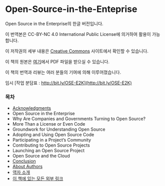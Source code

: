 # Open-Source-in-the-Enteprise
Open Source in the Enterprise의 한글 버전입니다.

이 번역본은 
CC-BY-NC 4.0 International Public License에 의거하여 
활용이 가능합니다.

이 저작권의 세부 내용은 [Creative Commons](https://creativecommons.org/licenses/by-nc/4.0/legalcode) 사이트에서 확인할 수 있습니다.

이 책의 원본은 [여기](https://d1.awsstatic.com/Open%20Source/enterprise-oss-book.pdf)에서 PDF 파일을 받으실 수 있습니다.

이 책의 번역과 리뷰는 여러 분들의 기여에 의해 이루어졌습니다.

임시 [작업 분담표 : http://bit.ly/OSE-E2K](http://bit.ly/OSE-E2K)

### 목차

* [Acknowledgments](Acknowledgments.md)
* Open Source in the Enterprise
* Why Are Companies and Governments Turning to Open Source?
* More Than a License or Even Code
* Groundwork for Understanding Open Source
* Adopting and Using Open Source Code
* Participating in a Project’s Community
* Contributing to Open Source Projects
* Launching an Open Source Project
* Open Source and the Cloud
* [Conclusion](Conclusion.md)
* [About Authors](Authors.md)
* [역자 소개](translators.md)
* [이 책에 있는 모든 외부 링크](links.md)